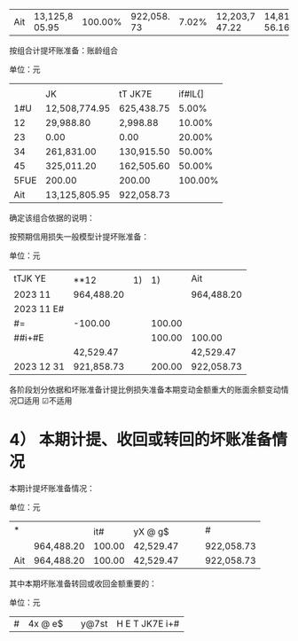 <table><tr><td>Ait</td><td>13,125,8 05.95</td><td>100.00%</td><td>922,058. 73</td><td>7.02%</td><td>12,203,7 47.22</td><td>14,817,9 56.16</td><td>100.00%</td><td>964,488. 20</td><td>6.51%</td><td>13,853,4 67.96</td></tr></table>

按组合计提坏账准备：账龄组合

单位：元  

<table><tr><td rowspan="2"></td><td colspan="3"></td></tr><tr><td>JK </td><td>tT JK7E</td><td>if#lL{]</td></tr><tr><td>1#U</td><td>12,508,774.95</td><td>625,438.75</td><td>5.00%</td></tr><tr><td>12</td><td>29,988.80</td><td>2,998.88</td><td>10.00%</td></tr><tr><td>23</td><td>0.00</td><td>0.00</td><td>20.00%</td></tr><tr><td>34</td><td>261,831.00</td><td>130,915.50</td><td>50.00%</td></tr><tr><td>45</td><td>325,011.20</td><td>162,505.60</td><td>50.00%</td></tr><tr><td>5FUE</td><td>200.00</td><td>200.00</td><td>100.00%</td></tr><tr><td>Ait</td><td>13,125,805.95</td><td>922,058.73</td><td></td></tr></table>

确定该组合依据的说明：

按预期信用损失一般模型计提坏账准备：

单位：元  

<table><tr><td rowspan="2">tTJK YE </td><td></td><td></td><td></td><td rowspan="2">Ait</td></tr><tr><td>**12</td><td>1)</td><td>1)</td></tr><tr><td>2023 11</td><td>964,488.20</td><td></td><td></td><td>964,488.20</td></tr><tr><td>2023 11 E#</td><td></td><td></td><td></td><td></td></tr><tr><td>#=</td><td>-100.00</td><td></td><td>100.00</td><td></td></tr><tr><td>##i+#E</td><td></td><td></td><td>100.00</td><td>100.00</td></tr><tr><td></td><td>42,529.47</td><td></td><td></td><td>42,529.47</td></tr><tr><td>2023  12  31 </td><td>921,858.73</td><td></td><td>200.00</td><td>922,058.73</td></tr></table>

各阶段划分依据和坏账准备计提比例损失准备本期变动金额重大的账面余额变动情况□适用 ☑不适用

# 4） 本期计提、收回或转回的坏账准备情况

本期计提坏账准备情况：

单位：元  

<table><tr><td rowspan="2">*</td><td rowspan="2"></td><td colspan="4"></td><td rowspan="2">#</td></tr><tr><td>it#</td><td>yX @ g$</td><td></td><td></td></tr><tr><td></td><td>964,488.20</td><td>100.00</td><td>42,529.47</td><td></td><td></td><td>922,058.73</td></tr><tr><td>Ait</td><td>964,488.20</td><td>100.00</td><td>42,529.47</td><td></td><td></td><td>922,058.73</td></tr></table>

其中本期坏账准备转回或收回金额重要的：

单位：元

<table><tr><td>#</td><td>4x @ e$</td><td></td><td>y@7st</td><td>H E T JK7E i+#</td></tr></table>